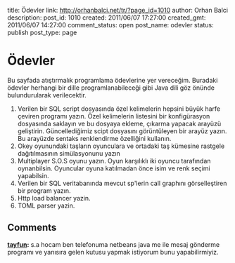 title: Ödevler
link: http://orhanbalci.net/tr/?page_id=1010
author: Orhan Balci
description: 
post_id: 1010
created: 2011/06/07 17:27:00
created_gmt: 2011/06/07 14:27:00
comment_status: open
post_name: odevler
status: publish
post_type: page

# Ödevler

Bu sayfada atıştırmalık programlama ödevlerine yer vereceğim. Buradaki ödevler herhangi bir dille programlanabileceği gibi Java dili göz önünde bulundurularak verilecektir. 

  1. Verilen bir SQL script dosyasında özel kelimelerin hepsini büyük harfe çeviren programı yazın. Özel kelimelerin listesini bir konfigürasyon dosyasında saklayın ve bu dosyaya ekleme, çıkarma yapacak arayüzü geliştirin. Güncellediğimiz scipt dosyasını görüntüleyen bir arayüz yazın. Bu arayüzde sentaks renklendirme özelliğini kullanın.
  2. Okey oyunundaki taşların oyunculara ve ortadaki taş kümesine rastgele dağıtılmasının simülasyonunu yazın
  3. Multiplayer S.O.S oyunu yazın. Oyun karşılıklı iki oyuncu tarafından oynanbilsin. Oyuncular oyuna katılmadan önce isim ve renk seçimi yapabilsin.
  4. Verilen bir SQL veritabanında mevcut sp'lerin call graphını görselleştiren bir program yazın.
  5. Http load balancer yazin.
  6. TOML parser yazin.

## Comments

**[tayfun](#8898 "2013-05-23 12:20:51"):** s.a hocam ben telefonuma netbeans java me ile mesaj gönderme programı ve yanısıra gelen kutusu yapmak istiyorum bunu yapabilirmiyiz.

